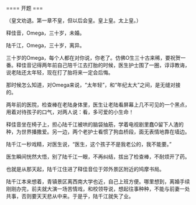 ==== 开题 ===

（皇文劝退。第一章不皇，但以后会皇。皇上皇。太上皇。）

释佳音，Omega，三十岁，未婚。

陆千江，Omega，三十岁，离异。

三十岁的Omega，每个人都在对你说，你老了。仿佛O生三十古来稀，要祝贺一番。释佳音记得两年前自己陪千江去打胎的时候，医生护士围了一圈，谆谆教诲，说老陆还太年轻，现在打了胎将来一定会后悔。

那时候怎么知道，对Omega来说，“太年轻”，和“年纪太大”之间，是无缝对接的。

两年前的医院，检查棒在老陆身体里，医生让老陆看屏幕上几不可见的一个黑点，用着对待孩子的口气，对两人说：看，多可爱的小生命！

释佳音坐在椅子上，担心陆千江被哄的脑袋抽筋，学着电视剧里蠢O留下人渣的种，为世界播撒爱。另一边，两个老护士看惯了狗血桥段，面无表情地靠在墙边。

陆千江一秒戏精，对医生说，“医生，这个孩子不是我老公的，我不能要。”

医生瞬间恍然大悟，别了陆千江一眼，不再纠结，拔出了检查棒，不耐烦开了药。

也就是从那天起，陆千江住进了释佳音位于郊外景区附近的鸠摩书局。

陆千江本来想着，青镇景区离西南大学也近，自己上班方便。哪里想到，离婚手续刚刚办完，前夫就大演一场苦情戏，和校领导说，想起往事种种，不能与前妻一处共事，否则要天天悲从中来。于是乎，陆千江就失了业。